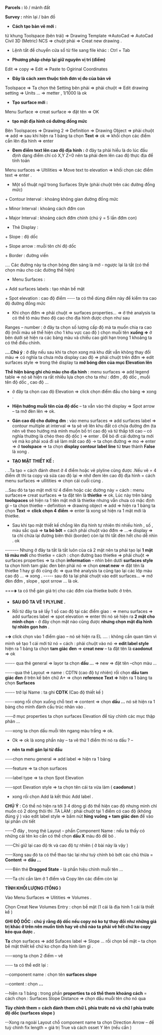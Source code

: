 **Parcels :** lô / mảnh đất

**Survey :** nhìn lại / bản đồ

- **Cách tạo bản vẽ mới :**

từ khung Toolspace (bên trái) =\> Drawing Template =\>AutoCad =\> AutoCad Civil 3D (Metric) NCS =\> chuột phải =\> Creat new drawing .

- Lệnh tắt để chuyển cửa sổ từ file sang file khác : Ctrl + Tab

- **Phương pháp chép lại giữ nguyên vị trí (điểm)**

Edit =\> copy =\> Edit =\> Paste to Ogirinal Coordinates

- **Đây là cách xem thuộc tính đơn vị đo của bản vẽ**

Toolspace =\> Ta chọn thẻ Setting bên phải =\> phải chuột =\> Edit drawing setting =\> Units … =\> metter , 1/1000 là ok

- **Tạo surface mới :**

Menu Surface =\> creat surface =\> đặt tên =\> OK

- **tạo mặt địa hình có đường đồng mức**

Bên Toolspaces =\> Drawing 2 =\> Definition =\> Drawing Object =\> phải chuột =\> add =\> sau khi hiện ra 1 bảng ta chọn **Text =\>** ok =\> khối chọn các điểm cần lên địa hình =\> enter

- **Đem điểm text lên cao độ địa hình :** ở đây ta phải hiểu là do lúc đầu định dạng điểm chỉ có X,Y Z=0 nên ta phải đem lên cao độ thực địa để tính toán

Menu surfaces =\> Ultilities =\> Move text to elevation =\> khối chọn các điểm text =\> enter .

- Một số thuật ngữ trong Surfaces Style (phải chuột trên các đường đồng mức)

\+ Contour Interval : khoảng không gian đường đồng mức

\+ Minor Interval : khoảng cách đđm con

\+ Major Interval : khoảng cách đđm chính (chú ý = 5 lần đđm con)

- Thẻ Display :

\+ Slope : độ dốc

\+ Slope arrow : muỗi tên chỉ độ dốc

\+ Border : đường viền

…. Các đường này ta chọn bóng đèn sáng là mở - ngược lại là tắt (có thể chọn màu cho các đường thể hiện)

- Menu Surfaces :

\+ Add surfaces labels : tạo nhãn bề mặt

\+ Spot elevation : cao độ điểm ---- ta có thể dùng điểm này để kiểm tra cao độ đường đồng mức

- Khi chọn đđm =\> phải chuột =\> surfaces properties… =\> ở thẻ analysis ta có thể tô màu theo độ cao cho địa hình được chọn như sau

Ranges – number : ở đây ta chọn số lượng cấp độ mà ta muốn chia ra cao độ (mỗi màu sẽ thể hiện cho 1 khu vực cao độ ) chọn muỗi tên **xuống =\>** ở bên dưới sẽ hiện ra các bảng màu và chiều cao giới hạn trong 1 khoảng ta có thể điều chỉnh.

**….Chú ý** : ở đây nếu sau khi ta chọn xong mà khu đất vẫn không thay đổi màu =\> có nghĩa ta chưa mởa display cao độ =\> phải chuột trên đđm =\> edit surfaces style =\> trong thẻ display ta **mở bóng đèn của mục Elevation lên**

**Thể hiện bảng ghi chú màu cho địa hình** : menu surfaces =\> add legend table =\> nó sẽ hiện ra rất nhiều lựa chọn cho ta như : đđm , độ dốc , muỗi tên độ dốc , cao độ …

- ở đây ta chọn cao độ Elevation =\> click chọn điểm đầu cho bảng =\> xong .

<!-- -->

- **Hiện hướng muỗi tên của độ dốc** – ta vẫn vào thẻ display =\> Spot arrow – ta mở đèn lên =\> ok.

- **Gán cao độ cho đường đm** : vào menu surfaces =\> add surfaces label =\> contour multiple at interval =\> ta sẽ vẽ lên khu đất có chứa đường đm (ta nên vẽ theo hướng mà mình muốn bố trí cao độ và từ thấp tới cao – có nghĩa thường là chéo theo độ dốc ) =\> enter . Để bỏ đi cái đường ta mới vẽ mà ko phải xoá đi sẽ làm mất cao độ -\> ta chọn đường =\> mo =\> enter =\> ở **toolspace** =\> ta chọn **display contour label line** từ **tru**e thành **False** là xong .

- **TẠO MẶT THIẾT KẾ :**

. ..Ta tạo = cách đánh dtext ở 4 điểm hoặc vẽ plyline cũng được .Nếu vẽ = 4 điểm dt thì ta copy và sửa cao độ lại =\> nhớ đem lên cao độ địa hình = cách menu surfaces =\> ullitities =\> chọn cái cuối cùng .

…Sau đó ta tạo mặt mới từ 4 điểm hoặc các đường này = cách : menu surfaces=\> creat surfaces =\> ta đặt tên là **thietke** =\> ok. Lúc này trên bảng **toolspaces** sẽ hiện ra 1 tên mặt mới là thietke nhưng vẫn chưa có mặc định gì – ta chọn thietke – definition =\> drawing object =\> add =\> hiện ra 1 bảng ta chọn **Text** =\> **click chọn 4** **điểm** =\> enter là xong sẽ hiện ra 1 mặt mới là thietke.

- Sau khi tạo mặt thiết kế chồng lên điạ hình tự nhiên thì nhiều hình , số , màu sắc quá =\> **ta bỏ bớt** = cách phải chuột vào đđm =\> …=\> display =\> ta chỉ chừa lại đường biên thôi (border) còn lại thì tắt đèn hết cho dễ nhìn . ok

------- Nhưng ở đây ta tắt là tắt luôn của cả 2 mặt nên ta phải tạo lại **1 mặt tô màu mới** cho thietke = cách : chọn đường bao thietke =\> phải chuột =\> surfaces properties =\> ta chọn **information** – nhìn bên dưới **surfaces style** ta chọn hình tam giác đen bên phải nó =\> chọn **creat new** =\> đặt tên là thietke 1 hay gì đó cũng đc =\> qua thẻ analysis ta cũng tạo lại các lớp màu cao độ … =\> xong . ----- sau đó ta lại phải chuột vào edit surfaces… =\> mở đèn đđm , slope , spot srrow … là ok.

===🡺 ta có thể gán giá trị cho các đđm của thietke bước ở trên.

- **SAU ĐÓ TA VẼ 1 PLYLINE .**

- Rồi từ đây ta sẽ lấy 1 số cao độ tại các điểm giao : =\> menu surfaces =\> add surfaces label =\> spot elevation =\> enter thì nó sẽ hiện ra **2 mặt cho mình chọn** - ở đây chọn mặt nào cũng được **nhưng chọn mặt điạ hình tự nhiên gọn hơn** .

=🡺 click chọn vào 1 điểm giao – nó sẽ hiện ra EL …. : không cần quan tâm vì mình sẽ tạo 1 cái mới từ nó = cách : phải chuột vào nó =\> **edit label style** hiện ra 1 bảng ta chọn **tam giác đen** =\> **creat new** – ta đặt tên là **caodonut** =\> ok

----- qua thẻ general =\> layor ta chọn **dấu …** =\> new =\> đặt tên –chọn màu …

-----qua thẻ Layout =\> name : CDTN (cao độ tự nhiên) rồi chọn **dấu tam giác đen** ở trên kế bên chữ A+ =\> chọn **reference Text =\>** hiện ra 1 bảng ta chọn **Surfaces**

----- trở lại Name : ta ghi **CDTK** (Cao độ thiết kế )

-----xong rồi chọn xuống chỗ text =\> content =\> chọn **dấu …** nó sẽ hiện ra 1 bảng cho mình đánh cấu trúc nhãn vào .

----ở mục properties ta chọn surfaces Elevation để tùy chỉnh các mục thập phân …

----xong ta chọn dấu muỗi tên ngang màu trắng =\> ok.

- Ok =\> ok là xong phần này – ta vẽ thử 1 điểm thì nó ra dấu ? –

- **nên ta mới gán lại từ đầu**

----chọn menu general =\> add label =\> hiện ra 1 bảng

----feature =\> ta chọn surfaces

----label type =\> ta chọn Spot Elevation

----spot Elevation style =\> ta chọn tên cái ta vừa làm ( **caodonut** )

- xong rồi chọn Add là kết thúc Add label .

**CHÚ Ý** : Có thể nó hiện ra tới 3 4 dòng gì đó thể hiện cao độ nhưng mình chỉ muốn có 2 dòng thôi thì .TA LÀM : phải chuột tại 1 điểm có cao độ (không đúng ý ) vào edit label style =\> bấm nút **hìng vuông + tam giác den** để vào lại phần chi tiết

----Ở đây , trong thẻ Layout – phần Component Name : nếu ta thấy có những cái tên ko cần có thể chọn **dấu X** màu đỏ để bỏ .

----Chỉ giữ lại cao độ tk và cao độ tự nhiên ( ở bài này là vậy )

----Xong sau đó ta có thể thao tác lại như tuỳ chỉnh bỏ bớt các chũ thừa = **Content** =\> **dấu …**

----Bên thẻ **Dragged State** - là phần hiệu chỉnh muỗi tên …

----Ta chỉ cần làm ở 1 điểm và Copy lên các điểm còn lại

**TÍNH KHỐI LƯỢNG (TỔNG )**

Vào Menu Surfaces =\> Ulitities =\> Volumes .

Chọn Creat New Volumes Entry : chọn bề mặt (1 cái là địa hình 1 cái là thiết kế )

**GHI ĐỘ DỐC : chú ý rằng độ dốc nếu copy nó ko tự thay đổi như những giá trị khác ở trên nên muốn tính hay vẽ chỗ nào ta phải vẽ hết chứ ko copy kéo qua được .**

**Ta** chọn surfaces =\> add Sufaces label =\> Slope … rồi chọn bề mặt – ta chọn bề mặt thiết kế chứ ko chọn điạ hình làm gì .

----xong ta chọn 2 điểm – vẽ

---- ta có thể edit lại :

--component name : chọn tên **surfaces slope**

--content : chọn **…**

--hiện ra 1 bảng : trong phần **properties ta có thể them khoảng cách** = cách chọn : Surfaces Slope Distance =\> chọn dấu muỗi tên cho nó qua

**Tùy chỉnh them = cách đánh them chữ L phía trước nó và chữ I phía trước độ dốc (surfaces slope )**

--Xong ra ngoài Layout chỗ component name ta chọn Direction Arrow – để tuỳ chỉnh fix length = giá trị True và cách osset Y lên (nếu cần )

